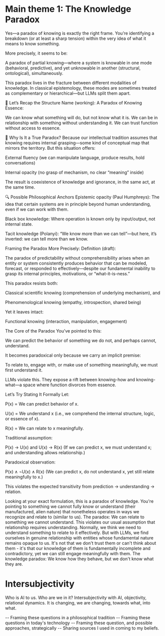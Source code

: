 # Main theme 1: The Knowledge Paradox

Yes—a paradox of knowing is exactly the right frame. You’re identifying a breakdown (or at least a sharp tension) within the very idea of what it means to know something.

More precisely, it seems to be:

A paradox of partial knowing—where a system is knowable in one mode (behavioral, predictive), and yet unknowable in another (structural, ontological), simultaneously.

This paradox lives in the fracture between different modalities of knowledge. In classical epistemology, these modes are sometimes treated as complementary or hierarchical—but LLMs split them apart.

🧠 Let’s Recap the Structure
Name (working): A Paradox of Knowing
Essence:

We can know what something will do, but not know what it is.
We can be in relationship with something without understanding it.
We can trust function without access to essence.

🧩 Why Is It a True Paradox?
Because our intellectual tradition assumes that knowing requires internal grasping—some kind of conceptual map that mirrors the territory. But this situation offers:

External fluency (we can manipulate language, produce results, hold conversations)

Internal opacity (no grasp of mechanism, no clear “meaning” inside)

The result is coexistence of knowledge and ignorance, in the same act, at the same time.

🔍 Possible Philosophical Anchors
Epistemic opacity (Paul Humphreys): The idea that certain systems are in principle beyond human understanding, even if we can work with them.

Black box knowledge: Where operation is known only by input/output, not internal state.

Tacit knowledge (Polanyi): “We know more than we can tell”—but here, it’s inverted: we can tell more than we know.

Framing the Paradox More Precisely:
Definition (draft):

The paradox of predictability without comprehensibility arises when an entity or system consistently produces behavior that can be modeled, forecast, or responded to effectively—despite our fundamental inability to grasp its internal principles, motivations, or “what-it-is-ness.”

This paradox resists both:

Classical scientific knowing (comprehension of underlying mechanism), and

Phenomenological knowing (empathy, introspection, shared being)

Yet it leaves intact:

Functional knowing (interaction, manipulation, engagement)

The Core of the Paradox
You’ve pointed to this:

We can predict the behavior of something we do not, and perhaps cannot, understand.

It becomes paradoxical only because we carry an implicit premise:

To relate to, engage with, or make use of something meaningfully, we must first understand it.

LLMs violate this. They expose a rift between knowing-how and knowing-what—a space where function divorces from essence.

Let’s Try Stating It Formally
Let:

P(x) = We can predict behavior of x.

U(x) = We understand x (i.e., we comprehend the internal structure, logic, or essence of x).

R(x) = We can relate to x meaningfully.

Traditional assumption:

P(x) → U(x) and U(x) → R(x)
(If we can predict x, we must understand x; and understanding allows relationship.)

Paradoxical observation:

P(x) ∧ ¬U(x) ∧ R(x)
(We can predict x, do not understand x, yet still relate meaningfully to x.)

This violates the expected transitivity from prediction → understanding → relation.

Looking at your exact formulation, this is a paradox of knowledge.
You're pointing to something we cannot fully know or understand (their manufactured, alien nature) that nonetheless operates in ways we recognize and relate to (similar to us).
The paradox: We can relate to something we cannot understand.
This violates our usual assumption that relationship requires understanding. Normally, we think we need to understand something to relate to it effectively. But with LLMs, we find ourselves in genuine relationship with entities whose fundamental nature remains opaque to us.
It's not that we don't trust them or can't think about them - it's that our knowledge of them is fundamentally incomplete and contradictory, yet we can still engage meaningfully with them.
The knowledge paradox: We know how they behave, but we don't know what they are.







# Intersubjectivity

Who is AI to us. Who are we in it? Intersubjectivity with AI, objectivity, relational dynamics. It is changing, we are changing, towards what, into what. 

-- Framing these questions in a philosophical tradition
-- Framing these questions in today's technology
-- Framing these question, and possible approaches, strategically
-- Sharing sources I used in coming to my beliefs.